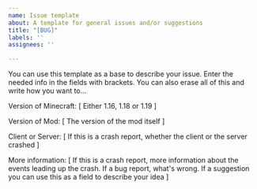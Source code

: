 ```yaml
---
name: Issue template
about: A template for general issues and/or suggestions
title: "[BUG]"
labels: ''
assignees: ''

---
```


You can use this template as a base to describe your issue. Enter the needed info in the fields with brackets. You can also erase all of this and write how you want to...

 

Version of Minecraft: [ Either 1.16, 1.18 or 1.19 ]

 

Version of Mod: [ The version of the mod itself ]

 

Client or Server: [ If this is a crash report, whether the client or the server crashed ]

 

More information: [ If this is a crash report, more information about the events leading up the crash. If a bug report, what's wrong. If a suggestion you can use this as a field to describe your idea ]
